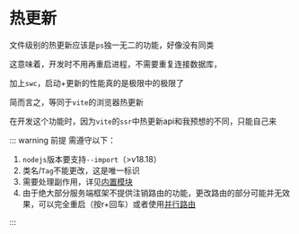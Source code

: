 # 热更新
文件级别的热更新应该是`ps`独一无二的功能，好像没有同类



这意味着，开发时不用再重启进程，不需要重复连接数据库，

加上`swc`，启动+更新的性能真的是极限中的极限了

 简而言之，等同于`vite`的浏览器热更新

在开发这个功能时，因为`vite`的`ssr`中热更新api和我预想的不同，只能自己来



 ::: warning 前提
 需遵守以下：
1. `nodejs`版本要支持`--import`（>v18.18）
2. 类名/`Tag`不能更改，这是唯一标识
3. 需要处理副作用，详见[内置模块](../feature/internal-module.md#基础模块)
3. 由于绝大部分服务端框架不提供注销路由的功能，更改路由的部分可能并无效果，可以完全重启（按r+回车）或者使用[并行路由](./parallel-route.md)

:::

